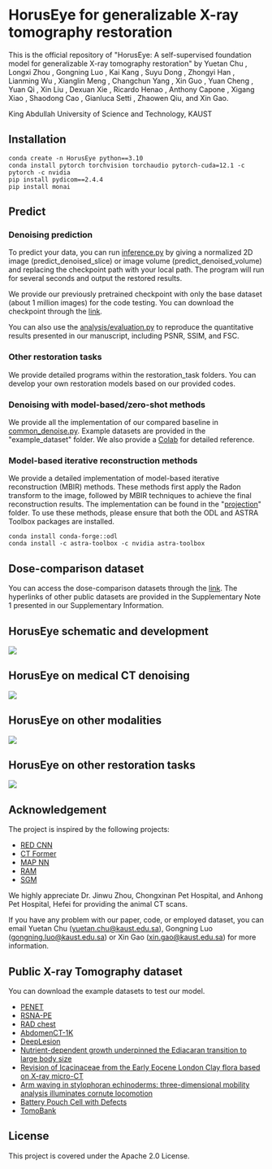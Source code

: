 # HorusEye for generalizable X-ray tomography restoration
This is the official repository of "HorusEye: A self-supervised foundation model for generalizable X-ray tomography restoration" by Yuetan Chu , Longxi Zhou , Gongning Luo , Kai Kang , Suyu Dong , Zhongyi Han , Lianming Wu , Xianglin Meng , Changchun Yang , Xin Guo , Yuan Cheng , Yuan Qi , Xin Liu , Dexuan Xie , Ricardo Henao , Anthony Capone , Xigang Xiao , Shaodong Cao , Gianluca Setti , Zhaowen Qiu, and Xin Gao.

King Abdullah University of Science and Technology, KAUST

## Installation
```
conda create -n HorusEye python==3.10
conda install pytorch torchvision torchaudio pytorch-cuda=12.1 -c pytorch -c nvidia
pip install pydicom==2.4.4
pip install monai
```

## Predict
### Denoising prediction
To predict your data, you can run [inference.py](https://github.com/Arturia-Pendragon-Iris/HorusEye_XRT_Restoration/blob/main/inference.py) by giving a normalized 2D image (predict_denoised_slice) or image volume (predict_denoised_volume) and replacing the checkpoint path with your local path. The program will run for several seconds and output the restored results. 

We provide our previously pretrained checkpoint with only the base dataset (about 1 million images) for the code testing. You can download the checkpoint through the [link](https://drive.googlwQNY6W7lE-6uRZhMQdEaPzF0/view?usp=sharing).

You can also use the [analysis/evaluation.py](https://github.com/Arturia-Pendragon-Iris/HorusEye_XRT_Restoration/blob/main/analysis/evaluation.py) to reproduce the quantitative results presented in our manuscript, including PSNR, SSIM, and FSC. 

### Other restoration tasks
We provide detailed programs within the restoration_task folders. You can develop your own restoration models based on our provided codes.  

### Denoising with model-based/zero-shot methods
We provide all the implementation of our compared baseline in [common_denoise.py](https://github.com/Arturia-Pendragon-Iris/HorusEye_XRT_Restoration/blob/main/common_denoise.py). Example datasets are provided in the "example_dataset" folder. We also provide a [Colab](https://github.com/Arturia-Pendragon-Iris/HorusEye_XRT_Restoration/blob/main/Denoising_Illustration.ipynb) for detailed reference.

### Model-based iterative reconstruction methods
We provide a detailed implementation of model-based iterative reconstruction (MBIR) methods. These methods first apply the Radon transform to the image, followed by MBIR techniques to achieve the final reconstruction results. The implementation can be found in the "[projection](https://github.com/Arturia-Pendragon-Iris/HorusEye_XRT_Restoration/tree/main/projection)" folder. To use these methods, please ensure that both the ODL and ASTRA Toolbox packages are installed.
```
conda install conda-forge::odl
conda install -c astra-toolbox -c nvidia astra-toolbox
```


## Dose-comparison dataset
You can access the dose-comparison datasets through the [link](https://drive.google.com/drive/folders/1ihSIX5sFhNzvc0Whs6dXROyCFuQTaMvM?usp=sharing). The hyperlinks of other public datasets are provided in the Supplementary Note 1 presented in our Supplementary Information.

## HorusEye schematic and development
![](https://github.com/Arturia-Pendragon-Iris/HorusEye/blob/main/figures/fig_1.png)

## HorusEye on medical CT denoising
![](https://github.com/Arturia-Pendragon-Iris/HorusEye/blob/main/figures/fig_2.png)

## HorusEye on other modalities
![](https://github.com/Arturia-Pendragon-Iris/HorusEye/blob/main/figures/fig_3.png)

## HorusEye on other restoration tasks
![](https://github.com/Arturia-Pendragon-Iris/HorusEye/blob/main/figures/fig_4_1.png)

## Acknowledgement
The project is inspired by the following projects:
- [RED CNN](https://github.com/SSinyu/RED-CNN)
- [CT Former](https://github.com/wdayang/CTformer)
- [MAP NN](https://github.com/hmshan/MAP-NN)
- [RAM](https://github.com/matthieutrs/ram)
- [SGM](https://zenodo.org/records/10531170)

We highly appreciate Dr. Jinwu Zhou, Chongxinan Pet Hospital, and Anhong Pet Hospital, Hefei for providing the animal CT scans.

If you have any problem with our paper, code, or employed dataset, you can email Yuetan Chu (yuetan.chu@kaust.edu.sa), Gongning Luo (gongning.luo@kaust.edu.sa) or Xin Gao (xin.gao@kaust.edu.sa) for more information.


## Public X-ray Tomography dataset
You can download the example datasets to test our model.
- [PENET](https://github.com/marshuang80/PENet)
- [RSNA-PE](https://www.rsna.org/rsnai/ai-image-challenge/rsna-pe-detection-challenge-2020)
- [RAD chest](https://cvit.duke.edu/resource/rad-chestct-dataset/)
- [AbdomenCT-1K](https://github.com/JunMa11/AbdomenCT-1K)
- [DeepLesion](https://nihcc.app.box.com/v/DeepLesion)
- [Nutrient-dependent growth underpinned the Ediacaran transition to large body size](https://zenodo.org/records/4938539)
- [Revision of Icacinaceae from the Early Eocene London Clay flora based on X-ray micro-CT](https://zenodo.org/records/5022536)
- [Arm waving in stylophoran echinoderms: three-dimensional mobility analysis illuminates cornute locomotion](https://zenodo.org/records/3961994)
- [Battery Pouch Cell with Defects](https://zenodo.org/records/8189323)
- [TomoBank](https://tomobank.readthedocs.io/en/latest/)


## License
This project is covered under the Apache 2.0 License.
